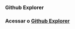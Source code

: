 ### Github Explorer

### Acessar o [Github Explorer](https://github-explorer-eltonsantos.netlify.app/)

